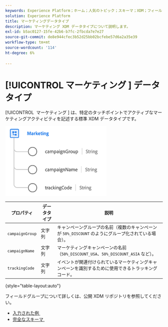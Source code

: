 ```yaml
---
keywords: Experience Platform；ホーム；人気のトピック；スキーマ；XDM；フィールド；スキーマ；スキーマ；デバイス；データタイプ；データタイプ；データタイプ；
solution: Experience Platform
title: マーケティングデータタイプ
description: マーケティング XDM データタイプについて説明します。
exl-id: b5ac0127-15fe-42b6-b7fc-2fbcda7e7e27
source-git-commit: de8e944cfec3b52d25bb02bcfebe57d6a2a35e39
workflow-type: tm+mt
source-wordcount: '114'
ht-degree: 6%

---
```


# [!UICONTROL &#x200B; マーケティング &#x200B;] データタイプ

[!UICONTROL &#x200B; マーケティング &#x200B;] は、特定のタッチポイントでアクティブなマーケティングアクティビティを記述する標準 XDM データタイプです。

![](../images/data-types/marketing.png)

| プロパティ | データタイプ | 説明 |
| --- | --- | --- |
| `campaignGroup` | 文字列 | キャンペーングループの名前（複数のキャンペーンが `50%_DISCOUNT` のようにグループ化されている場合）。 |
| `campaignName` | 文字列 | マーケティングキャンペーンの名前（`50%_DISCOUNT_USA`、`50%_DISCOUNT_ASIA` など）。 |
| `trackingCode` | 文字列 | イベントが関連付けられているマーケティングキャンペーンを識別するために使用できるトラッキングコード。 |

{style="table-layout:auto"}

フィールドグループについて詳しくは、公開 XDM リポジトリを参照してください。

* [&#x200B; 入力された例 &#x200B;](https://github.com/adobe/xdm/blob/master/components/datatypes/marketing/marketing.example.1.json)
* [&#x200B; 完全なスキーマ &#x200B;](https://github.com/adobe/xdm/blob/master/components/datatypes/marketing/marketing.schema.json)
